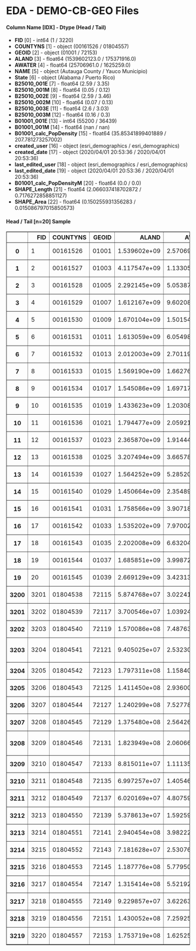# EDA - DEMO-CB-GEO Files 

#### Column Name [IDX] -  Dtype (Head / Tail) 
- **FID** [0] - int64 (1 / 3220) 
- **COUNTYNS** [1] - object (00161526 / 01804557) 
- **GEOID** [2] - object (01001 / 72153) 
- **ALAND** [3] - float64 (1539602123.0 / 175371916.0) 
- **AWATER** [4] - float64 (25706961.0 / 1625259.0) 
- **NAME** [5] - object (Autauga County / Yauco Municipio) 
- **State** [6] - object (Alabama / Puerto Rico) 
- **B25010_001E** [7] - float64 (2.59 / 3.35) 
- **B25010_001M** [8] - float64 (0.05 / 0.12) 
- **B25010_002E** [9] - float64 (2.59 / 3.46) 
- **B25010_002M** [10] - float64 (0.07 / 0.13) 
- **B25010_003E** [11] - float64 (2.6 / 3.03) 
- **B25010_003M** [12] - float64 (0.16 / 0.3) 
- **B01001_001E** [13] - int64 (55200 / 36439) 
- **B01001_001M** [14] - float64 (nan / nan) 
- **B01001_calc_PopDensity** [15] - float64 (35.85341899401889 / 207.781273257002) 
- **created_user** [16] - object (esri_demographics / esri_demographics) 
- **created_date** [17] - object (2020/04/01 20:53:36 / 2020/04/01 20:53:36) 
- **last_edited_user** [18] - object (esri_demographics / esri_demographics) 
- **last_edited_date** [19] - object (2020/04/01 20:53:36 / 2020/04/01 20:53:36) 
- **B01001_calc_PopDensityM** [20] - float64 (0.0 / 0.0) 
- **SHAPE_Length** [21] - float64 (2.066037418702872 / 0.7176272858851127) 
- **SHAPE_Area** [22] - float64 (0.150255931356283 / 0.015086797015850573) 



#### Head / Tail [n=20] Sample 

<table border="1" class="dataframe">
  <thead>
    <tr style="text-align: right;">
      <th></th>
      <th>FID</th>
      <th>COUNTYNS</th>
      <th>GEOID</th>
      <th>ALAND</th>
      <th>AWATER</th>
      <th>NAME</th>
      <th>State</th>
      <th>B25010_001E</th>
      <th>B25010_001M</th>
      <th>B25010_002E</th>
      <th>B25010_002M</th>
      <th>B25010_003E</th>
      <th>B25010_003M</th>
      <th>B01001_001E</th>
      <th>B01001_001M</th>
      <th>B01001_calc_PopDensity</th>
      <th>created_user</th>
      <th>created_date</th>
      <th>last_edited_user</th>
      <th>last_edited_date</th>
      <th>B01001_calc_PopDensityM</th>
      <th>SHAPE_Length</th>
      <th>SHAPE_Area</th>
    </tr>
  </thead>
  <tbody>
    <tr>
      <th>0</th>
      <td>1</td>
      <td>00161526</td>
      <td>01001</td>
      <td>1.539602e+09</td>
      <td>2.570696e+07</td>
      <td>Autauga County</td>
      <td>Alabama</td>
      <td>2.59</td>
      <td>0.05</td>
      <td>2.59</td>
      <td>0.07</td>
      <td>2.60</td>
      <td>0.16</td>
      <td>55200</td>
      <td>NaN</td>
      <td>35.853419</td>
      <td>esri_demographics</td>
      <td>2020/04/01 20:53:36</td>
      <td>esri_demographics</td>
      <td>2020/04/01 20:53:36</td>
      <td>0.0</td>
      <td>2.066037</td>
      <td>0.150256</td>
    </tr>
    <tr>
      <th>1</th>
      <td>2</td>
      <td>00161527</td>
      <td>01003</td>
      <td>4.117547e+09</td>
      <td>1.133056e+09</td>
      <td>Baldwin County</td>
      <td>Alabama</td>
      <td>2.61</td>
      <td>0.04</td>
      <td>2.66</td>
      <td>0.06</td>
      <td>2.48</td>
      <td>0.11</td>
      <td>208107</td>
      <td>NaN</td>
      <td>50.541504</td>
      <td>esri_demographics</td>
      <td>2020/04/01 20:53:36</td>
      <td>esri_demographics</td>
      <td>2020/04/01 20:53:36</td>
      <td>0.0</td>
      <td>4.483746</td>
      <td>0.409904</td>
    </tr>
    <tr>
      <th>2</th>
      <td>3</td>
      <td>00161528</td>
      <td>01005</td>
      <td>2.292145e+09</td>
      <td>5.053870e+07</td>
      <td>Barbour County</td>
      <td>Alabama</td>
      <td>2.49</td>
      <td>0.07</td>
      <td>2.44</td>
      <td>0.11</td>
      <td>2.58</td>
      <td>0.15</td>
      <td>25782</td>
      <td>NaN</td>
      <td>11.247981</td>
      <td>esri_demographics</td>
      <td>2020/04/01 20:53:36</td>
      <td>esri_demographics</td>
      <td>2020/04/01 20:53:36</td>
      <td>0.0</td>
      <td>2.695262</td>
      <td>0.223270</td>
    </tr>
    <tr>
      <th>3</th>
      <td>4</td>
      <td>00161529</td>
      <td>01007</td>
      <td>1.612167e+09</td>
      <td>9.602089e+06</td>
      <td>Bibb County</td>
      <td>Alabama</td>
      <td>2.99</td>
      <td>0.14</td>
      <td>3.05</td>
      <td>0.18</td>
      <td>2.81</td>
      <td>0.38</td>
      <td>22527</td>
      <td>NaN</td>
      <td>13.973114</td>
      <td>esri_demographics</td>
      <td>2020/04/01 20:53:36</td>
      <td>esri_demographics</td>
      <td>2020/04/01 20:53:36</td>
      <td>0.0</td>
      <td>1.887514</td>
      <td>0.156473</td>
    </tr>
    <tr>
      <th>4</th>
      <td>5</td>
      <td>00161530</td>
      <td>01009</td>
      <td>1.670104e+09</td>
      <td>1.501542e+07</td>
      <td>Blount County</td>
      <td>Alabama</td>
      <td>2.77</td>
      <td>0.05</td>
      <td>2.85</td>
      <td>0.07</td>
      <td>2.48</td>
      <td>0.15</td>
      <td>57645</td>
      <td>NaN</td>
      <td>34.515816</td>
      <td>esri_demographics</td>
      <td>2020/04/01 20:53:36</td>
      <td>esri_demographics</td>
      <td>2020/04/01 20:53:36</td>
      <td>0.0</td>
      <td>2.423552</td>
      <td>0.164405</td>
    </tr>
    <tr>
      <th>5</th>
      <td>6</td>
      <td>00161531</td>
      <td>01011</td>
      <td>1.613059e+09</td>
      <td>6.054988e+06</td>
      <td>Bullock County</td>
      <td>Alabama</td>
      <td>2.75</td>
      <td>0.15</td>
      <td>2.71</td>
      <td>0.20</td>
      <td>2.88</td>
      <td>0.41</td>
      <td>10352</td>
      <td>NaN</td>
      <td>6.417620</td>
      <td>esri_demographics</td>
      <td>2020/04/01 20:53:36</td>
      <td>esri_demographics</td>
      <td>2020/04/01 20:53:36</td>
      <td>0.0</td>
      <td>2.078953</td>
      <td>0.154691</td>
    </tr>
    <tr>
      <th>6</th>
      <td>7</td>
      <td>00161532</td>
      <td>01013</td>
      <td>2.012003e+09</td>
      <td>2.701198e+06</td>
      <td>Butler County</td>
      <td>Alabama</td>
      <td>2.94</td>
      <td>0.12</td>
      <td>2.89</td>
      <td>0.14</td>
      <td>3.04</td>
      <td>0.24</td>
      <td>20025</td>
      <td>NaN</td>
      <td>9.952771</td>
      <td>esri_demographics</td>
      <td>2020/04/01 20:53:36</td>
      <td>esri_demographics</td>
      <td>2020/04/01 20:53:36</td>
      <td>0.0</td>
      <td>1.835365</td>
      <td>0.191773</td>
    </tr>
    <tr>
      <th>7</th>
      <td>8</td>
      <td>00161533</td>
      <td>01015</td>
      <td>1.569190e+09</td>
      <td>1.662760e+07</td>
      <td>Calhoun County</td>
      <td>Alabama</td>
      <td>2.49</td>
      <td>0.04</td>
      <td>2.47</td>
      <td>0.04</td>
      <td>2.52</td>
      <td>0.10</td>
      <td>115098</td>
      <td>NaN</td>
      <td>73.348688</td>
      <td>esri_demographics</td>
      <td>2020/04/01 20:53:36</td>
      <td>esri_demographics</td>
      <td>2020/04/01 20:53:36</td>
      <td>0.0</td>
      <td>2.195916</td>
      <td>0.154345</td>
    </tr>
    <tr>
      <th>8</th>
      <td>9</td>
      <td>00161534</td>
      <td>01017</td>
      <td>1.545086e+09</td>
      <td>1.697170e+07</td>
      <td>Chambers County</td>
      <td>Alabama</td>
      <td>2.46</td>
      <td>0.07</td>
      <td>2.46</td>
      <td>0.08</td>
      <td>2.47</td>
      <td>0.17</td>
      <td>33826</td>
      <td>NaN</td>
      <td>21.892638</td>
      <td>esri_demographics</td>
      <td>2020/04/01 20:53:36</td>
      <td>esri_demographics</td>
      <td>2020/04/01 20:53:36</td>
      <td>0.0</td>
      <td>1.721905</td>
      <td>0.150571</td>
    </tr>
    <tr>
      <th>9</th>
      <td>10</td>
      <td>00161535</td>
      <td>01019</td>
      <td>1.433623e+09</td>
      <td>1.203083e+08</td>
      <td>Cherokee County</td>
      <td>Alabama</td>
      <td>2.41</td>
      <td>0.08</td>
      <td>2.44</td>
      <td>0.10</td>
      <td>2.30</td>
      <td>0.20</td>
      <td>25853</td>
      <td>NaN</td>
      <td>18.033328</td>
      <td>esri_demographics</td>
      <td>2020/04/01 20:53:36</td>
      <td>esri_demographics</td>
      <td>2020/04/01 20:53:36</td>
      <td>0.0</td>
      <td>1.892177</td>
      <td>0.151950</td>
    </tr>
    <tr>
      <th>10</th>
      <td>11</td>
      <td>00161536</td>
      <td>01021</td>
      <td>1.794477e+09</td>
      <td>2.059214e+07</td>
      <td>Chilton County</td>
      <td>Alabama</td>
      <td>2.60</td>
      <td>0.08</td>
      <td>2.60</td>
      <td>0.10</td>
      <td>2.59</td>
      <td>0.18</td>
      <td>43930</td>
      <td>NaN</td>
      <td>24.480669</td>
      <td>esri_demographics</td>
      <td>2020/04/01 20:53:36</td>
      <td>esri_demographics</td>
      <td>2020/04/01 20:53:36</td>
      <td>0.0</td>
      <td>2.086609</td>
      <td>0.174831</td>
    </tr>
    <tr>
      <th>11</th>
      <td>12</td>
      <td>00161537</td>
      <td>01023</td>
      <td>2.365870e+09</td>
      <td>1.914447e+07</td>
      <td>Choctaw County</td>
      <td>Alabama</td>
      <td>2.41</td>
      <td>0.11</td>
      <td>2.41</td>
      <td>0.13</td>
      <td>2.40</td>
      <td>0.31</td>
      <td>13075</td>
      <td>NaN</td>
      <td>5.526509</td>
      <td>esri_demographics</td>
      <td>2020/04/01 20:53:36</td>
      <td>esri_demographics</td>
      <td>2020/04/01 20:53:36</td>
      <td>0.0</td>
      <td>2.686531</td>
      <td>0.227669</td>
    </tr>
    <tr>
      <th>12</th>
      <td>13</td>
      <td>00161538</td>
      <td>01025</td>
      <td>3.207494e+09</td>
      <td>3.665789e+07</td>
      <td>Clarke County</td>
      <td>Alabama</td>
      <td>2.57</td>
      <td>0.09</td>
      <td>2.74</td>
      <td>0.13</td>
      <td>2.21</td>
      <td>0.18</td>
      <td>24387</td>
      <td>NaN</td>
      <td>7.603132</td>
      <td>esri_demographics</td>
      <td>2020/04/01 20:53:36</td>
      <td>esri_demographics</td>
      <td>2020/04/01 20:53:36</td>
      <td>0.0</td>
      <td>3.785236</td>
      <td>0.308554</td>
    </tr>
    <tr>
      <th>13</th>
      <td>14</td>
      <td>00161539</td>
      <td>01027</td>
      <td>1.564252e+09</td>
      <td>5.285207e+06</td>
      <td>Clay County</td>
      <td>Alabama</td>
      <td>2.51</td>
      <td>0.12</td>
      <td>2.54</td>
      <td>0.15</td>
      <td>2.42</td>
      <td>0.24</td>
      <td>13378</td>
      <td>NaN</td>
      <td>8.552331</td>
      <td>esri_demographics</td>
      <td>2020/04/01 20:53:36</td>
      <td>esri_demographics</td>
      <td>2020/04/01 20:53:36</td>
      <td>0.0</td>
      <td>2.022788</td>
      <td>0.151892</td>
    </tr>
    <tr>
      <th>14</th>
      <td>15</td>
      <td>00161540</td>
      <td>01029</td>
      <td>1.450664e+09</td>
      <td>2.354896e+06</td>
      <td>Cleburne County</td>
      <td>Alabama</td>
      <td>2.58</td>
      <td>0.08</td>
      <td>2.61</td>
      <td>0.10</td>
      <td>2.48</td>
      <td>0.25</td>
      <td>14938</td>
      <td>NaN</td>
      <td>10.297354</td>
      <td>esri_demographics</td>
      <td>2020/04/01 20:53:36</td>
      <td>esri_demographics</td>
      <td>2020/04/01 20:53:36</td>
      <td>0.0</td>
      <td>2.175135</td>
      <td>0.141263</td>
    </tr>
    <tr>
      <th>15</th>
      <td>16</td>
      <td>00161541</td>
      <td>01031</td>
      <td>1.758566e+09</td>
      <td>3.907189e+06</td>
      <td>Coffee County</td>
      <td>Alabama</td>
      <td>2.56</td>
      <td>0.04</td>
      <td>2.59</td>
      <td>0.07</td>
      <td>2.50</td>
      <td>0.10</td>
      <td>51288</td>
      <td>NaN</td>
      <td>29.164673</td>
      <td>esri_demographics</td>
      <td>2020/04/01 20:53:36</td>
      <td>esri_demographics</td>
      <td>2020/04/01 20:53:36</td>
      <td>0.0</td>
      <td>1.678825</td>
      <td>0.167148</td>
    </tr>
    <tr>
      <th>16</th>
      <td>17</td>
      <td>00161542</td>
      <td>01033</td>
      <td>1.535202e+09</td>
      <td>7.970028e+07</td>
      <td>Colbert County</td>
      <td>Alabama</td>
      <td>2.48</td>
      <td>0.05</td>
      <td>2.51</td>
      <td>0.07</td>
      <td>2.41</td>
      <td>0.13</td>
      <td>54495</td>
      <td>NaN</td>
      <td>35.496950</td>
      <td>esri_demographics</td>
      <td>2020/04/01 20:53:36</td>
      <td>esri_demographics</td>
      <td>2020/04/01 20:53:36</td>
      <td>0.0</td>
      <td>2.198938</td>
      <td>0.158887</td>
    </tr>
    <tr>
      <th>17</th>
      <td>18</td>
      <td>00161543</td>
      <td>01035</td>
      <td>2.202008e+09</td>
      <td>6.632046e+06</td>
      <td>Conecuh County</td>
      <td>Alabama</td>
      <td>2.73</td>
      <td>0.15</td>
      <td>2.73</td>
      <td>0.19</td>
      <td>2.72</td>
      <td>0.37</td>
      <td>12514</td>
      <td>NaN</td>
      <td>5.682995</td>
      <td>esri_demographics</td>
      <td>2020/04/01 20:53:36</td>
      <td>esri_demographics</td>
      <td>2020/04/01 20:53:36</td>
      <td>0.0</td>
      <td>2.601001</td>
      <td>0.209520</td>
    </tr>
    <tr>
      <th>18</th>
      <td>19</td>
      <td>00161544</td>
      <td>01037</td>
      <td>1.685851e+09</td>
      <td>3.998727e+07</td>
      <td>Coosa County</td>
      <td>Alabama</td>
      <td>2.55</td>
      <td>0.16</td>
      <td>2.59</td>
      <td>0.16</td>
      <td>2.38</td>
      <td>0.40</td>
      <td>10855</td>
      <td>NaN</td>
      <td>6.438885</td>
      <td>esri_demographics</td>
      <td>2020/04/01 20:53:36</td>
      <td>esri_demographics</td>
      <td>2020/04/01 20:53:36</td>
      <td>0.0</td>
      <td>1.753427</td>
      <td>0.166399</td>
    </tr>
    <tr>
      <th>19</th>
      <td>20</td>
      <td>00161545</td>
      <td>01039</td>
      <td>2.669129e+09</td>
      <td>3.423139e+07</td>
      <td>Covington County</td>
      <td>Alabama</td>
      <td>2.44</td>
      <td>0.06</td>
      <td>2.47</td>
      <td>0.07</td>
      <td>2.38</td>
      <td>0.12</td>
      <td>37351</td>
      <td>NaN</td>
      <td>13.993703</td>
      <td>esri_demographics</td>
      <td>2020/04/01 20:53:36</td>
      <td>esri_demographics</td>
      <td>2020/04/01 20:53:36</td>
      <td>0.0</td>
      <td>2.382695</td>
      <td>0.255968</td>
    </tr>
    <tr>
      <th>3200</th>
      <td>3201</td>
      <td>01804538</td>
      <td>72115</td>
      <td>5.874768e+07</td>
      <td>3.022412e+07</td>
      <td>Quebradillas Municipio</td>
      <td>Puerto Rico</td>
      <td>2.90</td>
      <td>0.13</td>
      <td>2.93</td>
      <td>0.18</td>
      <td>2.84</td>
      <td>0.26</td>
      <td>24036</td>
      <td>NaN</td>
      <td>409.139533</td>
      <td>esri_demographics</td>
      <td>2020/04/01 20:53:36</td>
      <td>esri_demographics</td>
      <td>2020/04/01 20:53:36</td>
      <td>0.0</td>
      <td>0.400507</td>
      <td>0.005145</td>
    </tr>
    <tr>
      <th>3201</th>
      <td>3202</td>
      <td>01804539</td>
      <td>72117</td>
      <td>3.700546e+07</td>
      <td>1.039244e+08</td>
      <td>Rincón Municipio</td>
      <td>Puerto Rico</td>
      <td>2.78</td>
      <td>0.18</td>
      <td>2.99</td>
      <td>0.21</td>
      <td>2.30</td>
      <td>0.24</td>
      <td>14269</td>
      <td>NaN</td>
      <td>385.591748</td>
      <td>esri_demographics</td>
      <td>2020/04/01 20:53:36</td>
      <td>esri_demographics</td>
      <td>2020/04/01 20:53:36</td>
      <td>0.0</td>
      <td>0.300141</td>
      <td>0.003211</td>
    </tr>
    <tr>
      <th>3202</th>
      <td>3203</td>
      <td>01804540</td>
      <td>72119</td>
      <td>1.570086e+08</td>
      <td>7.487634e+07</td>
      <td>Río Grande Municipio</td>
      <td>Puerto Rico</td>
      <td>3.16</td>
      <td>0.10</td>
      <td>3.17</td>
      <td>0.12</td>
      <td>3.14</td>
      <td>0.21</td>
      <td>50550</td>
      <td>NaN</td>
      <td>321.956956</td>
      <td>esri_demographics</td>
      <td>2020/04/01 20:53:36</td>
      <td>esri_demographics</td>
      <td>2020/04/01 20:53:36</td>
      <td>0.0</td>
      <td>0.604005</td>
      <td>0.013544</td>
    </tr>
    <tr>
      <th>3203</th>
      <td>3204</td>
      <td>01804541</td>
      <td>72121</td>
      <td>9.405025e+07</td>
      <td>2.532300e+04</td>
      <td>Sabana Grande Municipio</td>
      <td>Puerto Rico</td>
      <td>3.05</td>
      <td>0.13</td>
      <td>2.92</td>
      <td>0.16</td>
      <td>3.50</td>
      <td>0.29</td>
      <td>23054</td>
      <td>NaN</td>
      <td>245.124287</td>
      <td>esri_demographics</td>
      <td>2020/04/01 20:53:36</td>
      <td>esri_demographics</td>
      <td>2020/04/01 20:53:36</td>
      <td>0.0</td>
      <td>0.469741</td>
      <td>0.008030</td>
    </tr>
    <tr>
      <th>3204</th>
      <td>3205</td>
      <td>01804542</td>
      <td>72123</td>
      <td>1.797311e+08</td>
      <td>1.158407e+08</td>
      <td>Salinas Municipio</td>
      <td>Puerto Rico</td>
      <td>2.75</td>
      <td>0.11</td>
      <td>2.78</td>
      <td>0.13</td>
      <td>2.63</td>
      <td>0.26</td>
      <td>28633</td>
      <td>NaN</td>
      <td>159.310228</td>
      <td>esri_demographics</td>
      <td>2020/04/01 20:53:36</td>
      <td>esri_demographics</td>
      <td>2020/04/01 20:53:36</td>
      <td>0.0</td>
      <td>0.613375</td>
      <td>0.015467</td>
    </tr>
    <tr>
      <th>3205</th>
      <td>3206</td>
      <td>01804543</td>
      <td>72125</td>
      <td>1.411450e+08</td>
      <td>2.936000e+04</td>
      <td>San Germán Municipio</td>
      <td>Puerto Rico</td>
      <td>2.65</td>
      <td>0.09</td>
      <td>2.55</td>
      <td>0.12</td>
      <td>2.91</td>
      <td>0.16</td>
      <td>32114</td>
      <td>NaN</td>
      <td>227.524857</td>
      <td>esri_demographics</td>
      <td>2020/04/01 20:53:36</td>
      <td>esri_demographics</td>
      <td>2020/04/01 20:53:36</td>
      <td>0.0</td>
      <td>0.587939</td>
      <td>0.012051</td>
    </tr>
    <tr>
      <th>3206</th>
      <td>3207</td>
      <td>01804544</td>
      <td>72127</td>
      <td>1.240299e+08</td>
      <td>7.527789e+07</td>
      <td>San Juan Municipio</td>
      <td>Puerto Rico</td>
      <td>2.33</td>
      <td>0.03</td>
      <td>2.41</td>
      <td>0.04</td>
      <td>2.24</td>
      <td>0.04</td>
      <td>344606</td>
      <td>NaN</td>
      <td>2778.410734</td>
      <td>esri_demographics</td>
      <td>2020/04/01 20:53:36</td>
      <td>esri_demographics</td>
      <td>2020/04/01 20:53:36</td>
      <td>0.0</td>
      <td>0.653079</td>
      <td>0.011563</td>
    </tr>
    <tr>
      <th>3207</th>
      <td>3208</td>
      <td>01804545</td>
      <td>72129</td>
      <td>1.375480e+08</td>
      <td>2.564260e+05</td>
      <td>San Lorenzo Municipio</td>
      <td>Puerto Rico</td>
      <td>2.75</td>
      <td>0.07</td>
      <td>2.78</td>
      <td>0.09</td>
      <td>2.64</td>
      <td>0.14</td>
      <td>37873</td>
      <td>NaN</td>
      <td>275.343932</td>
      <td>esri_demographics</td>
      <td>2020/04/01 20:53:36</td>
      <td>esri_demographics</td>
      <td>2020/04/01 20:53:36</td>
      <td>0.0</td>
      <td>0.588831</td>
      <td>0.011766</td>
    </tr>
    <tr>
      <th>3208</th>
      <td>3209</td>
      <td>01804546</td>
      <td>72131</td>
      <td>1.823949e+08</td>
      <td>2.060665e+06</td>
      <td>San Sebastián Municipio</td>
      <td>Puerto Rico</td>
      <td>2.72</td>
      <td>0.09</td>
      <td>2.76</td>
      <td>0.12</td>
      <td>2.64</td>
      <td>0.15</td>
      <td>37964</td>
      <td>NaN</td>
      <td>208.141776</td>
      <td>esri_demographics</td>
      <td>2020/04/01 20:53:36</td>
      <td>esri_demographics</td>
      <td>2020/04/01 20:53:36</td>
      <td>0.0</td>
      <td>0.715845</td>
      <td>0.015765</td>
    </tr>
    <tr>
      <th>3209</th>
      <td>3210</td>
      <td>01804547</td>
      <td>72133</td>
      <td>8.815011e+07</td>
      <td>1.111351e+08</td>
      <td>Santa Isabel Municipio</td>
      <td>Puerto Rico</td>
      <td>2.96</td>
      <td>0.10</td>
      <td>3.05</td>
      <td>0.15</td>
      <td>2.66</td>
      <td>0.28</td>
      <td>22066</td>
      <td>NaN</td>
      <td>250.322997</td>
      <td>esri_demographics</td>
      <td>2020/04/01 20:53:36</td>
      <td>esri_demographics</td>
      <td>2020/04/01 20:53:36</td>
      <td>0.0</td>
      <td>0.403934</td>
      <td>0.007351</td>
    </tr>
    <tr>
      <th>3210</th>
      <td>3211</td>
      <td>01804548</td>
      <td>72135</td>
      <td>6.997257e+07</td>
      <td>1.405466e+06</td>
      <td>Toa Alta Municipio</td>
      <td>Puerto Rico</td>
      <td>3.32</td>
      <td>0.08</td>
      <td>3.33</td>
      <td>0.09</td>
      <td>3.26</td>
      <td>0.21</td>
      <td>73405</td>
      <td>NaN</td>
      <td>1049.053906</td>
      <td>esri_demographics</td>
      <td>2020/04/01 20:53:36</td>
      <td>esri_demographics</td>
      <td>2020/04/01 20:53:36</td>
      <td>0.0</td>
      <td>0.411682</td>
      <td>0.006102</td>
    </tr>
    <tr>
      <th>3211</th>
      <td>3212</td>
      <td>01804549</td>
      <td>72137</td>
      <td>6.020169e+07</td>
      <td>4.807598e+07</td>
      <td>Toa Baja Municipio</td>
      <td>Puerto Rico</td>
      <td>2.91</td>
      <td>0.07</td>
      <td>2.97</td>
      <td>0.07</td>
      <td>2.76</td>
      <td>0.13</td>
      <td>79726</td>
      <td>NaN</td>
      <td>1324.314938</td>
      <td>esri_demographics</td>
      <td>2020/04/01 20:53:36</td>
      <td>esri_demographics</td>
      <td>2020/04/01 20:53:36</td>
      <td>0.0</td>
      <td>0.432457</td>
      <td>0.005130</td>
    </tr>
    <tr>
      <th>3212</th>
      <td>3213</td>
      <td>01804550</td>
      <td>72139</td>
      <td>5.378613e+07</td>
      <td>1.592599e+06</td>
      <td>Trujillo Alto Municipio</td>
      <td>Puerto Rico</td>
      <td>2.79</td>
      <td>0.06</td>
      <td>2.86</td>
      <td>0.08</td>
      <td>2.66</td>
      <td>0.11</td>
      <td>67780</td>
      <td>NaN</td>
      <td>1260.176113</td>
      <td>esri_demographics</td>
      <td>2020/04/01 20:53:36</td>
      <td>esri_demographics</td>
      <td>2020/04/01 20:53:36</td>
      <td>0.0</td>
      <td>0.379089</td>
      <td>0.004733</td>
    </tr>
    <tr>
      <th>3213</th>
      <td>3214</td>
      <td>01804551</td>
      <td>72141</td>
      <td>2.940454e+08</td>
      <td>3.982228e+06</td>
      <td>Utuado Municipio</td>
      <td>Puerto Rico</td>
      <td>2.98</td>
      <td>0.10</td>
      <td>3.03</td>
      <td>0.11</td>
      <td>2.88</td>
      <td>0.18</td>
      <td>29402</td>
      <td>NaN</td>
      <td>99.991367</td>
      <td>esri_demographics</td>
      <td>2020/04/01 20:53:36</td>
      <td>esri_demographics</td>
      <td>2020/04/01 20:53:36</td>
      <td>0.0</td>
      <td>1.102908</td>
      <td>0.025464</td>
    </tr>
    <tr>
      <th>3214</th>
      <td>3215</td>
      <td>01804552</td>
      <td>72143</td>
      <td>7.181628e+07</td>
      <td>2.530760e+07</td>
      <td>Vega Alta Municipio</td>
      <td>Puerto Rico</td>
      <td>3.02</td>
      <td>0.12</td>
      <td>2.96</td>
      <td>0.16</td>
      <td>3.14</td>
      <td>0.21</td>
      <td>37724</td>
      <td>NaN</td>
      <td>525.284760</td>
      <td>esri_demographics</td>
      <td>2020/04/01 20:53:36</td>
      <td>esri_demographics</td>
      <td>2020/04/01 20:53:36</td>
      <td>0.0</td>
      <td>0.449470</td>
      <td>0.006183</td>
    </tr>
    <tr>
      <th>3215</th>
      <td>3216</td>
      <td>01804553</td>
      <td>72145</td>
      <td>1.187776e+08</td>
      <td>5.779502e+07</td>
      <td>Vega Baja Municipio</td>
      <td>Puerto Rico</td>
      <td>2.93</td>
      <td>0.09</td>
      <td>2.93</td>
      <td>0.10</td>
      <td>2.94</td>
      <td>0.21</td>
      <td>53371</td>
      <td>NaN</td>
      <td>449.335380</td>
      <td>esri_demographics</td>
      <td>2020/04/01 20:53:36</td>
      <td>esri_demographics</td>
      <td>2020/04/01 20:53:36</td>
      <td>0.0</td>
      <td>0.485650</td>
      <td>0.010381</td>
    </tr>
    <tr>
      <th>3216</th>
      <td>3217</td>
      <td>01804554</td>
      <td>72147</td>
      <td>1.315414e+08</td>
      <td>5.521928e+08</td>
      <td>Vieques Municipio</td>
      <td>Puerto Rico</td>
      <td>3.55</td>
      <td>0.38</td>
      <td>3.03</td>
      <td>0.40</td>
      <td>4.93</td>
      <td>1.33</td>
      <td>8771</td>
      <td>NaN</td>
      <td>66.678630</td>
      <td>esri_demographics</td>
      <td>2020/04/01 20:53:36</td>
      <td>esri_demographics</td>
      <td>2020/04/01 20:53:36</td>
      <td>0.0</td>
      <td>0.675819</td>
      <td>0.012181</td>
    </tr>
    <tr>
      <th>3217</th>
      <td>3218</td>
      <td>01804555</td>
      <td>72149</td>
      <td>9.229857e+07</td>
      <td>3.622639e+06</td>
      <td>Villalba Municipio</td>
      <td>Puerto Rico</td>
      <td>2.96</td>
      <td>0.10</td>
      <td>3.09</td>
      <td>0.13</td>
      <td>2.65</td>
      <td>0.19</td>
      <td>22993</td>
      <td>NaN</td>
      <td>249.115455</td>
      <td>esri_demographics</td>
      <td>2020/04/01 20:53:36</td>
      <td>esri_demographics</td>
      <td>2020/04/01 20:53:36</td>
      <td>0.0</td>
      <td>0.431598</td>
      <td>0.008189</td>
    </tr>
    <tr>
      <th>3218</th>
      <td>3219</td>
      <td>01804556</td>
      <td>72151</td>
      <td>1.430052e+08</td>
      <td>7.259252e+07</td>
      <td>Yabucoa Municipio</td>
      <td>Puerto Rico</td>
      <td>2.91</td>
      <td>0.10</td>
      <td>2.90</td>
      <td>0.13</td>
      <td>2.93</td>
      <td>0.22</td>
      <td>34149</td>
      <td>NaN</td>
      <td>238.795547</td>
      <td>esri_demographics</td>
      <td>2020/04/01 20:53:36</td>
      <td>esri_demographics</td>
      <td>2020/04/01 20:53:36</td>
      <td>0.0</td>
      <td>0.676628</td>
      <td>0.012229</td>
    </tr>
    <tr>
      <th>3219</th>
      <td>3220</td>
      <td>01804557</td>
      <td>72153</td>
      <td>1.753719e+08</td>
      <td>1.625259e+06</td>
      <td>Yauco Municipio</td>
      <td>Puerto Rico</td>
      <td>3.35</td>
      <td>0.12</td>
      <td>3.46</td>
      <td>0.13</td>
      <td>3.03</td>
      <td>0.30</td>
      <td>36439</td>
      <td>NaN</td>
      <td>207.781273</td>
      <td>esri_demographics</td>
      <td>2020/04/01 20:53:36</td>
      <td>esri_demographics</td>
      <td>2020/04/01 20:53:36</td>
      <td>0.0</td>
      <td>0.717627</td>
      <td>0.015087</td>
    </tr>
  </tbody>
</table>